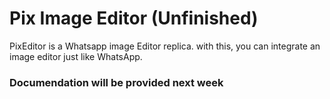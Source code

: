 # Pix Image Editor (Unfinished)
PixEditor is a Whatsapp image Editor replica. with this, you can integrate an image editor just like WhatsApp.


### Documendation will be provided next week 
